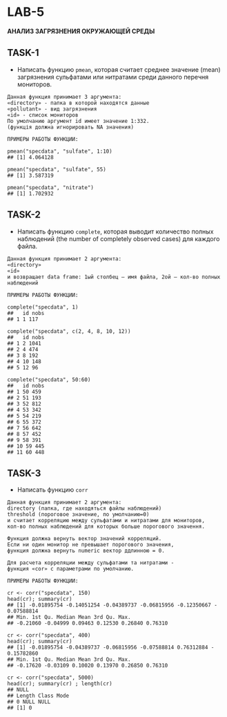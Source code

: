 # **LAB-5**
**АНАЛИЗ ЗАГРЯЗНЕНИЯ ОКРУЖАЮЩЕЙ СРЕДЫ**

## **TASK-1**

* Написать функцию `pmean`, которая считает среднее значение (mean)
загрязнения сульфатами или нитратами среди данного перечня мониторов.
```
Данная функция принимает 3 аргумента: 
«directory» - папка в которой находятся данные 
«pollutant» - вид загрязнения
«id» - список мониторов 
По умолчанию аргумент id имеет значение 1:332.
(функція должна игнорировать NA значения) 
```
```
ПРИМЕРЫ РАБОТЫ ФУНКЦИИ:

pmean("specdata", "sulfate", 1:10)
## [1] 4.064128

pmean("specdata", "sulfate", 55)
## [1] 3.587319

pmean("specdata", "nitrate")
## [1] 1.702932
```

## **TASK-2**

* Написать функцию `complete`, которая выводит количество полных наблюдений
(the number of completely observed cases) для каждого файла. 
```
Данная функция принимает 2 аргумента: 
«directory» 
«id» 
и возвращает data frame: 1ый столбец – имя файла, 2ой – кол-во полных наблюдений
```
```
ПРИМЕРЫ РАБОТЫ ФУНКЦИИ:

complete("specdata", 1)
##   id nobs
## 1 1 117

complete("specdata", c(2, 4, 8, 10, 12))
##   id nobs
## 1 2 1041
## 2 4 474
## 3 8 192
## 4 10 148
## 5 12 96

complete("specdata", 50:60)
##   id nobs
## 1 50 459
## 2 51 193
## 3 52 812
## 4 53 342
## 5 54 219
## 6 55 372
## 7 56 642
## 8 57 452
## 9 58 391
## 10 59 445
## 11 60 448
```

## **TASK-3**

* Написать функцию `corr`
```
Данная функция принимает 2 аргумента: 
directory (папка, где находяться файлы наблюдений)
threshold (пороговое значение, по умолчанию=0) 
и считает корреляцию между сульфатами и нитратами для мониторов, 
кол-во полных наблюдений для которых больше порогового значення. 

Функция должна вернуть вектор значений корреляций.
Если ни один монитор не превышает порогового значения,
функция должна вернуть numeric вектор ддлинною = 0. 

Для расчета корреляции между сульфатами та нитратами - 
функция «cor» с параметрами по умолчанию.
```
```
ПРИМЕРЫ РАБОТЫ ФУНКЦИИ:

cr <- corr("specdata", 150)
head(cr); summary(cr)
## [1] -0.01895754 -0.14051254 -0.04389737 -0.06815956 -0.12350667 -
0.07588814
## Min. 1st Qu. Median Mean 3rd Qu. Max.
## -0.21060 -0.04999 0.09463 0.12530 0.26840 0.76310

cr <- corr("specdata", 400)
head(cr); summary(cr)
## [1] -0.01895754 -0.04389737 -0.06815956 -0.07588814 0.76312884 -
0.15782860
## Min. 1st Qu. Median Mean 3rd Qu. Max.
## -0.17620 -0.03109 0.10020 0.13970 0.26850 0.76310

cr <- corr("specdata", 5000)
head(cr); summary(cr) ; length(cr)
## NULL
## Length Class Mode
## 0 NULL NULL
## [1] 0
```
